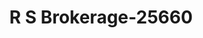 ---
f_zip-code: 55927
f_state-code: MN
title: R S Brokerage-25660
f_phone: 507-374-6708
f_city-only: Center
f_address: 67259 210Th Ave Dodge Center
f_location-unique-id: '25660'
slug: r-s-brokerage-25660
updated-on: '2024-05-30T13:46:58.046Z'
created-on: '2024-05-30T13:36:59.803Z'
published-on: '2024-05-30T13:54:32.469Z'
f_city-state: cms/city/center-mn.md
f_company: cms/company/r-s-brokerage.md
f_state: cms/state/minnesota.md
layout: '[payday-loan].html'
tags: payday-loan
---